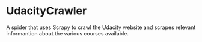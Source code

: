 # UdacityCrawler
A spider that uses Scrapy to crawl the Udacity website and scrapes relevant informantion about the various courses available.
